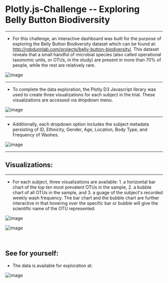 # Plotly.js-Challenge -- Exploring Belly Button Biodiversity
<hr>

* For this challenge, an interactive dashboard was built for the purpose of exploring the Belly Button Biodiversity dataset which can be found at: http://robdunnlab.com/projects/belly-button-biodiversity/. This dataset reveals that a small handful of microbial species (also called operational taxonomic units, or OTUs, in the study) are present in more than 70% of people, while the rest are relatively rare.

![image](https://user-images.githubusercontent.com/83737584/134755339-523a2e72-d530-409b-a963-bae10ce6e42d.png)

<hr>

* To complete the data exploration, the Plotly D3 Javascript library was used to create three visualizations for each subject in the trial. These visualizations are accessed via dropdown menu. 

![image](https://user-images.githubusercontent.com/83737584/134755523-42b3adc4-f64d-4988-ad5e-7893369ec3d2.png) 

<hr>

* Additionally, each dropdown option includes the subject metadata persisting of ID, Ethnicity, Gender, Age, Location, Body Type, and Frequency of Washes.

![image](https://user-images.githubusercontent.com/83737584/134755533-2dcc6f8e-e67a-44f6-bd23-0eb0713e86bb.png)

<hr>

## Visualizations:

<hr>

* For each subject, three visualizations are available: 1. a horizontal bar chart of the top ten most prevalent OTUs in the sample, 2. a bubble chart of all OTUs in the sample, and 3. a guage of the subject's recorded weekly wash frequency. The bar chart and the bubble chart are further interactive in that hovering over the specific bar or bubble will give the scientific name of the OTU represented. 


![image](https://user-images.githubusercontent.com/83737584/134755972-50883923-4e2d-4304-8100-85fead7e3469.png)


![image](https://user-images.githubusercontent.com/83737584/134755903-8e1c2c3e-6ef4-49b1-a9d9-b14e0d173812.png)

<br>

## See for yourself:

* The data is available for exploration at: 

![image](https://user-images.githubusercontent.com/83737584/134755146-106a46db-b910-46fc-8a5f-27489fc627cf.png)
